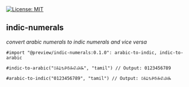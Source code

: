 <div>
<a href="https://github.com/cecoeco/indic-numerals/blob/main/LICENSE.md"><img alt="License: MIT" src="https://img.shields.io/badge/License-MIT-blue.svg"></a>
</div>

## indic-numerals

<i>convert arabic numerals to indic numerals and vice versa</i>

```typst
#import "@preview/indic-numerals:0.1.0": arabic-to-indic, indic-to-arabic

#indic-to-arabic("௦௧௨௩௪௫௬௭௮௯", "tamil") // Output: 0123456789

#arabic-to-indic("0123456789", "tamil") // Output: ௦௧௨௩௪௫௬௭௮௯
```
